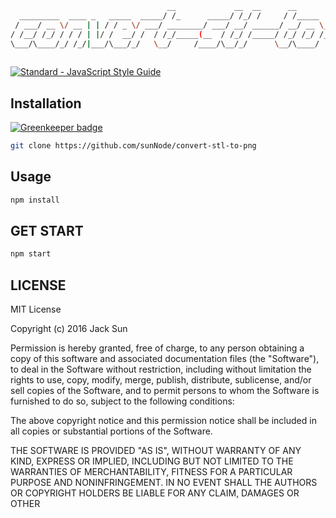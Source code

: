 ```bash
                                   __             __  __      __                               
  _________  ____ _   _____  _____/ /_      _____/ /_/ /     / /_____        ____  ____  ____ _
 / ___/ __ \/ __ | | / / _ \/ ___/ ________/ ___/ __/ ______/ __/ __ \______/ __ \/ __ \/ __ `/
/ /__/ /_/ / / / | |/ /  __/ /  / /_/_____(__  / /_/ /_____/ /_/ /_/ /_____/ /_/ / / / / /_/ / 
\___/\____/_/ /_/|___/\___/_/   \__/     /____/\__/_/      \__/\____/     / .___/_/ /_/\__, /  
                                                                         /_/          /____/   
```

[![Standard - JavaScript Style Guide](https://img.shields.io/badge/code%20style-standard-brightgreen.svg)](http://standardjs.com/)
## Installation

[![Greenkeeper badge](https://badges.greenkeeper.io/SensitiveMix/convert-stl-to-png.svg)](https://greenkeeper.io/)
```bash
git clone https://github.com/sunNode/convert-stl-to-png
```

## Usage
```bash
npm install
```

## GET START
```bash
npm start
```

## LICENSE
MIT License

Copyright (c) 2016 Jack Sun

Permission is hereby granted, free of charge, to any person obtaining a copy
of this software and associated documentation files (the "Software"), to deal
in the Software without restriction, including without limitation the rights
to use, copy, modify, merge, publish, distribute, sublicense, and/or sell
copies of the Software, and to permit persons to whom the Software is
furnished to do so, subject to the following conditions:

The above copyright notice and this permission notice shall be included in all
copies or substantial portions of the Software.

THE SOFTWARE IS PROVIDED "AS IS", WITHOUT WARRANTY OF ANY KIND, EXPRESS OR
IMPLIED, INCLUDING BUT NOT LIMITED TO THE WARRANTIES OF MERCHANTABILITY,
FITNESS FOR A PARTICULAR PURPOSE AND NONINFRINGEMENT. IN NO EVENT SHALL THE
AUTHORS OR COPYRIGHT HOLDERS BE LIABLE FOR ANY CLAIM, DAMAGES OR OTHER

